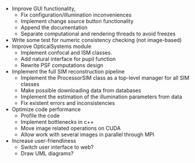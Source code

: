 - Improve GUI functionality, 
  - Fix configuration/illumination inconveniences
  - Implement change source button functionality
  - Append the documentation
  - Separate computational and rendering threads to avoid freezes
- Write some test for numeric consistency checking (not image-based)
- Improve OpticalSystems module 
  - Implement confocal and ISM classes. 
  - Add natural interface for pupil function
  - Rewrite PSF computations design
- Implement the full SIM reconstruction pipeline
  - Implement the ProcessorSIM class as a top-level manager for all SIM classes
  - Make possible downloading data from databases
  - Implement the estimation of the illumination parameters from data
  - Fix existent errors and inconsistencies 
- Optimize code performance 
  - Profile the code
  - Implement bottlenecks in c++
  - Move image related operations on CUDA
  - Allow work with several images in parallel through MPI
- Increase user-friendliness
  - Switch user interface to web?
  - Draw UML diagrams?
